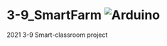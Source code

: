 # 3-9_SmartFarm ![Arduino](https://img.shields.io/badge/Arduino-00979D?style=flat-square&logo=Arduino&logoColor=white)

2021 3-9 Smart-classroom project
